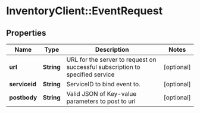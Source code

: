 # InventoryClient::EventRequest

## Properties
Name | Type | Description | Notes
------------ | ------------- | ------------- | -------------
**url** | **String** | URL for the server to request on successful subscription to specified service | [optional] 
**serviceid** | **String** | ServiceID to bind event to. | [optional] 
**postbody** | **String** | Valid JSON of Key-value parameters to post to url | [optional] 



